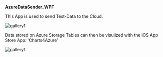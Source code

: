 **AzureDataSender_WPF**

This App is used to send Test-Data to the Cloud.

![gallery1](AzureDataSender_WPF/AzureDataSender_WPF.png)

Data stored on Azure Storage Tables can then be visulized with the iOS App Store App: 'Charts4Azure'

![gallery1](AzureDataSender_WPF/Charts4AzureGitHub.png)
